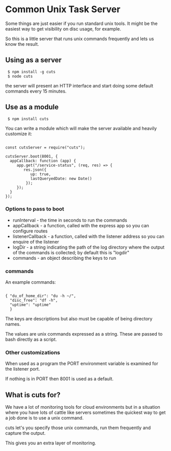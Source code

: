 # Common Unix Task Server

Some things are just easier if you run standard unix tools. It might
be the easiest way to get visibility on disc usage, for example.

So this is a little server that runs unix commands frequently and lets
us know the result.


## Using as a server

```
 $ npm install -g cuts
 $ node cuts
```

the server will present an HTTP interface and start doing some default
commands every 15 minutes.


## Use as a module

```
 $ npm install cuts
```

You can write a module which will make the server available and
heavily customize it:

```

const cutsServer = require("cuts");

cutsServer.boot(8001, {
  appCallback: function (app) {
     app.get("/service-status", (req, res) => {
        res.json({
           up: true,
           lastQueryedDate: new Date()
         });
     });
  }
});
```

### Options to pass to boot

* runInterval - the time in seconds to run the commands
* appCallback - a function, called with the express app so you can configure routes
* listenerCallback - a function, called with the listener address so you can enquire of the listener
* logDir - a string indicating the path of the log directory where the output of the commands is collected; by default this is "logdir"
* commands - an object describing the keys to run

### commands

An example commands:

```

{ "du_of_home_dir": "du -h ~/",
  "disc_free": "df -h",
  "uptime": "uptime"
  }
```

The keys are descriptions but also must be capable of being directory
names.

The values are unix commands expressed as a string. These are passed
to bash directly as a script.


### Other customizations

When used as a program the PORT environment variable is examined for
the listener port.

If nothing is in PORT then 8001 is used as a default.


## What is cuts for?

We have a lot of monitoring tools for cloud environments but in a
situation where you have lots of cattle like servers sometimes the
quickest way to get a job done is to use a unix command.

cuts let's you specify those unix commands, run them frequently and
capture the output.

This gives you an extra layer of monitoring.
